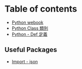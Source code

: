 # Table of contents

* [Python webook](README.md)
* [Python Class 類別](python-class-lei-bie.md)
* [Python - Def 定義](python-def-ding-yi.md)

## Useful Packages

* [Import - json](useful-packages/import-json.md)

